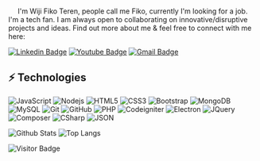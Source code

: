 <img src="https://raw.githubusercontent.com/aemmadi/aemmadi/master/wave.gif" height="15px"> I'm Wiji Fiko Teren, people call me Fiko, currently I'm looking for a job. I'm a tech fan. I am always open to collaborating on innovative/disruptive projects and ideas. Find out more about me & feel free to connect with me here:

[![Linkedin Badge](https://img.shields.io/badge/-wijifikoteren-blue?style=flat-square&logo=Linkedin&logoColor=white&link=https://www.linkedin.com/in/wiji-fiko-teren-4a7a00219/)](https://www.linkedin.com/in/wiji-fiko-teren-4a7a00219/)
[![Youtube Badge](https://img.shields.io/badge/-wijifikoteren-darkred?style=flat-square&logo=youtube&logoColor=white&link=https://www.youtube.com/channel/UCg0vH4hDGuLQlAxtfGCSL9A)](https://www.youtube.com/channel/UCg0vH4hDGuLQlAxtfGCSL9A)
[![Gmail Badge](https://img.shields.io/badge/-tobellord@gmail.com-c14438?style=flat-square&logo=Gmail&logoColor=white&link=mailto:tobellord@gmail.com)](mailto:tobellord@gmail.com)

## ⚡ Technologies

![JavaScript](https://img.shields.io/badge/-JavaScript-black?style=flat-square&logo=javascript)
![Nodejs](https://img.shields.io/badge/-Nodejs-black?style=flat-square&logo=Node.js)
![HTML5](https://img.shields.io/badge/-HTML5-E34F26?style=flat-square&logo=html5&logoColor=white)
![CSS3](https://img.shields.io/badge/-CSS3-1572B6?style=flat-square&logo=css3)
![Bootstrap](https://img.shields.io/badge/-Bootstrap-563D7C?style=flat-square&logo=bootstrap)
![MongoDB](https://img.shields.io/badge/-MongoDB-black?style=flat-square&logo=mongodb)
![MySQL](https://img.shields.io/badge/-MySQL-black?style=flat-square&logo=mysql)
![Git](https://img.shields.io/badge/-Git-black?style=flat-square&logo=git)
![GitHub](https://img.shields.io/badge/-GitHub-181717?style=flat-square&logo=github)
![PHP](https://img.shields.io/badge/-PHP-000000?style=flat-square&logo=php)
![Codeigniter](https://img.shields.io/badge/-Codeigniter-000000?style=flat-square&logo=codeigniter)
![Electron](https://img.shields.io/badge/-Electron-ffffff?style=flat-square&logo=electron)
![JQuery](https://img.shields.io/badge/-JQuery-000000?style=flat-square&logo=jquery)
![Composer](https://img.shields.io/badge/-Composer-000000?style=flat-square&logo=composer)
![CSharp](https://img.shields.io/badge/-CSharp-4D98CC?style=flat-square&logo=csharp)
![JSON](https://img.shields.io/badge/-JSON-000000?style=flat-square&logo=json)

![Github Stats](https://github-readme-stats.vercel.app/api?username=fiko942&count_private=true&show_icons=true&include_all_commits=true)
![Top Langs](https://github-readme-stats.vercel.app/api/top-langs/?username=fiko942&hide=TeX&layout=compact)

![Visitor Badge](https://visitor-badge.laobi.icu/badge?page_id=fiko942.fiko942)
